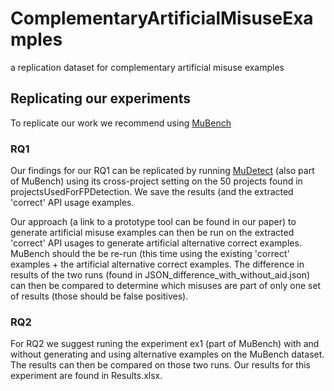 # ComplementaryArtificialMisuseExamples
a replication dataset for complementary artificial misuse examples


## Replicating our experiments
To replicate our work we recommend using [MuBench](https://github.com/stg-tud/MUBench)

### RQ1
Our findings for our RQ1 can be replicated by running [MuDetect](https://github.com/stg-tud/MUDetect) (also part of MuBench) using its cross-project setting on the 50 projects found in projectsUsedForFPDetection. We save the results (and the extracted 'correct' API usage examples.

Our approach (a link to a prototype tool can be found in our paper) to generate artificial misuse examples can then be run on the extracted 'correct' API usages to generate artificial alternative correct examples.
MuBench should the be re-run (this time using the existing 'correct' examples + the artificial alternative correct examples. The difference in results of the two runs (found in JSON_difference_with_without_aid.json) can then be compared to determine which misuses are part of only one set of results (those should be false positives).

### RQ2
For RQ2 we suggest runing the experiment ex1 (part of MuBench) with and without generating and using alternative examples on the MuBench dataset. The results can then be compared on those two runs. Our results for this experiment are found in Results.xlsx.